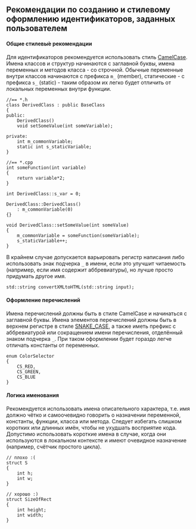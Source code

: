 ## Рекомендации по созданию и стилевому оформлению идентификаторов, заданных пользователем

#### Общие стилевы&#769;е рекомендации

Для идентификаторов рекомендуется использовать стиль [CamelCase](https://ru.wikipedia.org/wiki/CamelCase). Имена классов и структур начинаются с заглавной буквы, имена переменных и методов класса - со строчной.
Обычные переменные внутри классов начинаются с префикса ```m_``` (member), статические - с префикса ```s_``` (static) - таким образом их легко будет отличить от локальных переменных внутри функции.
```
//== *.h
class DerivedClass : public BaseClass
{
public:
    DerivedClass()
    void setSomeValue(int someVariable);

private:
    int m_commonVariable;
    static int s_staticVariable;
}

//== *.cpp
int someFunction(int variable)
{
    return variable*2;
}

int DerivedClass::s_var = 0;

DerivedClass::DerivedClass()
    : m_commonVariable(0)
{}

void DerivedClass::setSomeValue(int someValue)
{
    m_commonVariable = someFunction(someVariable);
    s_staticVariable++;
}
```

В крайнем случае допускается варьировать регистр написания либо использовать знак подчерка ```_``` в имени, если это улучшит читаемость (например, если имя содержит аббревиатуры), но лучше просто придумать другое имя.
```
std::string convertXMLtoHTML(std::string input);
```
#### Оформление перечислений

Имена перечислений должны быть в стиле CamelCase и начинаться с заглавной буквы. Имена элементов перечислений должны быть в верхнем регистре в стиле [SNAKE_CASE](https://ru.wikipedia.org/wiki/Snake_case), а также иметь префикс с аббревиатурой или сокращением имени перечисления, отделённый знаком подчерка ```_```. При таком оформлении будет гораздо легче отличать константы от переменных.
```
enum ColorSelector
{
    CS_RED,
    CS_GREEN,
    CS_BLUE
}
```
#### Логика именования

Рекомендуется использовать имена описательного характера, т.е. имя должно чётко и самоочевидно говорить о назначении переменной, константы, функции, класса или метода. Следует избегать слишком коротких или длинных имён, чтобы не ухудшать восприятие кода. Допустимо использовать короткие имена в случае, когда они используются в локальном контексте и имеют очевидное назначение (например, счётчик простого цикла).

```
// плохо :(
struct S
{
    int h;
    int w;
}

// хорошо :)
struct SizeOfRect
{
    int height;
    int width;
}
```
